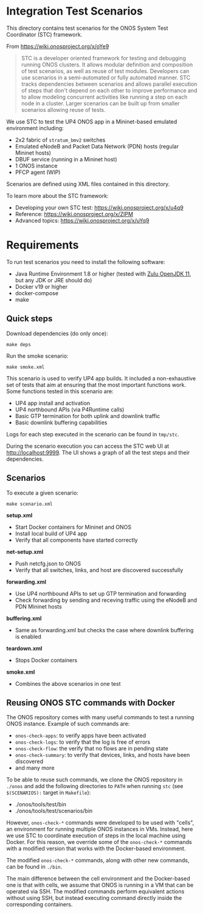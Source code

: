 # Integration Test Scenarios

This directory contains test scenarios for the ONOS System Test Coordinator (STC) framework.

From <https://wiki.onosproject.org/x/oYe9>
> STC is a developer oriented framework for testing and debugging running ONOS clusters. It allows
> modular definition and composition of test scenarios, as well as reuse of test modules. Developers
> can use scenarios in a semi-automated or fully automated manner. STC tracks dependencies between
> scenarios and allows parallel execution of steps that don't depend on each other to improve
> performance and to allow modeling concurrent activities like running a step on each node in a
> cluster. Larger scenarios can be built up from smaller scenarios allowing reuse of tests.

We use STC to test the UP4 ONOS app in a Mininet-based emulated environment including:
* 2x2 fabric of `stratum_bmv2` switches
* Emulated eNodeB and Packet Data Network (PDN) hosts (regular Mininet hosts)
* DBUF service (running in a Mininet host)
* 1 ONOS instance
* PFCP agent (WIP)

Scenarios are defined using XML files contained in this directory.

To learn more about the STC framework:
* Developing your own STC test: https://wiki.onosproject.org/x/u4q9
* Reference: https://wiki.onosproject.org/x/ZIPM
* Advanced topics: https://wiki.onosproject.org/x/uYq9

# Requirements

To run test scenarios you need to install the following software:

- Java Runtime Environment 1.8 or higher (tested with
  [Zulu OpenJDK 11](https://www.azul.com/downloads/zulu-community/?architecture=x86-64-bit&package=jdk), but any JDK or JRE should do)
- Docker v19 or higher
- docker-compose
- make

## Quick steps

Download dependencies (do only once):

    make deps

Run the smoke scenario:
    
    make smoke.xml

This scenario is used to verify UP4 app builds. It included a non-exhaustive set of tests that aim
at ensuring that the most important functions work. Some functions tested in this scenario
are:
* UP4 app install and activation
* UP4 northbound APIs (via P4Runtime calls)
* Basic GTP termination for both uplink and downlink traffic
* Basic downlink buffering capabilities

Logs for each step executed in the scenario can be found in `tmp/stc`.

During the scenario execution you can access the STC web UI at <http://localhost:9999>. The UI shows
a graph of all the test steps and their dependencies.

## Scenarios

To execute a given scenario:

    make scenario.xml

**setup.xml**
* Start Docker containers for Mininet and ONOS
* Install local build of UP4 app
* Verify that all components have started correctly

**net-setup.xml**
* Push netcfg.json to ONOS
* Verify that all switches, links, and host are discovered successfully

**forwarding.xml**
* Use UP4 northbound APIs to set up GTP termination and forwarding
* Check forwarding by sending and receving traffic using the eNodeB and PDN Mininet hosts

**buffering.xml**
* Same as forwarding.xml but checks the case where downlink buffering is enabled

**teardown.xml**
* Stops Docker containers

**smoke.xml**
* Combines the above scenarios in one test

## Reusing ONOS STC commands with Docker

The ONOS repository comes with many useful commands to test a running ONOS instance. Example of such
commands are:

* `onos-check-apps`: to verify apps have been activated
* `onos-check-logs`: to verify that the log is free of errors
* `onos-check-flow`: the verify that no flows are in pending state
* `onos-check-summary`: to verify that devices, links, and hosts have been discovered
* and many more

To be able to reuse such commands, we clone the ONOS repository in `./onos` and add the
following directories to `PATH` when running `stc` (see `$(SCENARIOS):` target in `Makefile`):
* ./onos/tools/test/bin
* ./onos/tools/test/scenarios/bin

However, `onos-check-*` commands were developed to be used with "cells", an environment for running
multiple ONOS instances in VMs. Instead, here we use STC to coordinate execution of steps in the
local machine using Docker. For this reason, we override some of the `onos-check-*` commands with a
modified version that works with the Docker-based environment.

The modified `onos-check-*` commands, along with other new commands, can be found in `./bin`.

The main difference between the cell environment and the Docker-based one is that with cells, we
assume that ONOS is running in a VM that can be operated via SSH. The modified commands perform
equivalent actions without using SSH, but instead executing command directly inside the
corresponding containers. 